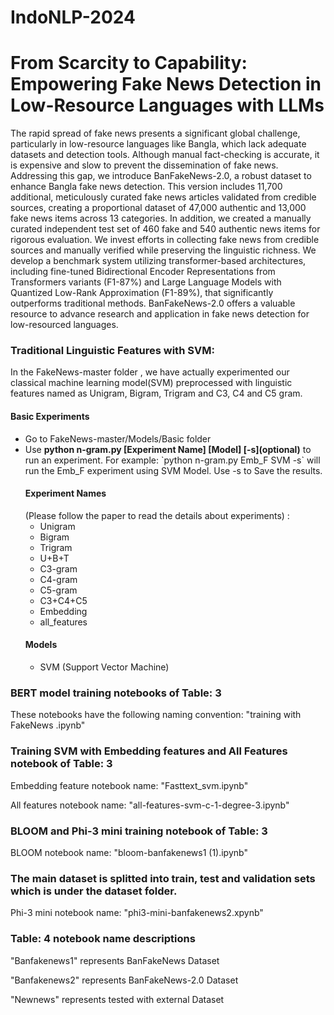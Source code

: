 # IndoNLP-2024
<h1>From Scarcity to Capability: Empowering Fake News Detection in Low-Resource Languages with LLMs</h1>
<p> The rapid spread of fake news presents a significant global challenge, particularly in low-resource languages like Bangla, which lack adequate datasets and detection tools. Although manual fact-checking is accurate, it is expensive and slow to prevent the dissemination of fake news. Addressing this gap, we introduce BanFakeNews-2.0, a robust dataset to enhance Bangla fake news detection. This version includes 11,700 additional, meticulously curated fake news articles validated from credible sources, creating a proportional dataset of 47,000 authentic and 13,000 fake news items across 13 categories. In addition, we created a manually curated independent test set of 460 fake and 540 authentic news items for rigorous evaluation. We invest efforts in collecting fake news from credible sources and manually verified while preserving the linguistic richness. We develop a benchmark system utilizing transformer-based architectures, including fine-tuned Bidirectional Encoder Representations from Transformers variants (F1-87%) and Large Language Models with Quantized Low-Rank Approximation (F1-89%), that significantly outperforms traditional methods. BanFakeNews-2.0 offers a valuable resource to advance research and application in fake news detection for low-resourced languages. </p>
<!-- <h3>The following link is directed to our BanFakeNews-2.0 dataset which is uploaded in Kaggle platform. We have annotated our authentic news as 1 and fake news as 0</h3>
<href>https://www.kaggle.com/datasets/hrithikmajumdar/bangla-fake-news</href>
<h3>The doi link for the BanFakeNews-2.0 dataset is given below which we have published in the Mendeley which is a dataset sharing platform.</h3>
<href>https://data.mendeley.com/datasets/kjh887ct4j/1</href> -->

<h3>Traditional Linguistic Features with SVM:</h3>
<p>In the FakeNews-master folder , we have actually experimented our classical machine learning model(SVM) preprocessed with linguistic features named as Unigram, Bigram, Trigram and C3, C4 and C5 gram.</p>
<h4>Basic Experiments</h4>
<ul type=disk>
<li>Go to FakeNews-master/Models/Basic folder</li>
<li>Use <b>python n-gram.py [Experiment Name] [Model] [-s](optional)</b> to run an experiment. For example: `python n-gram.py Emb_F SVM -s` will run the Emb_F experiment using SVM Model. Use -s to Save the results. 
<h4>Experiment Names</h4>(Please follow the paper to read the details about experiments) : 
   <ul type=star> 
    <li>Unigram</li>
    <li>Bigram</li>
    <li>Trigram</li>
    <li>U+B+T</li>
    <li>C3-gram</li>
    <li>C4-gram</li>
    <li>C5-gram</li>
    <li>C3+C4+C5</li>
    <li>Embedding</li>
    <li>all_features</li>
   </ul>
<h4>Models</h4>
    <ul type=star>
       <li>SVM (Support Vector Machine)</li>
    </ul>
</ul>

<h3>BERT model training notebooks of Table: 3</h3>
<p>These notebooks have the following naming convention: "training with FakeNews <model_name>.ipynb"</p>

<h3>Training SVM with Embedding features and All Features notebook of Table: 3</h3>
<p>Embedding feature notebook name: "Fasttext_svm.ipynb"</p>
<p>All features notebook name: "all-features-svm-c-1-degree-3.ipynb"</p>

<h3>BLOOM and Phi-3 mini training notebook of Table: 3</h3>
<p>BLOOM notebook name: "bloom-banfakenews1 (1).ipynb"</p>

<h3>The main dataset is splitted into train, test and validation sets which is under the dataset folder.</h3>
<p>Phi-3 mini notebook name: "phi3-mini-banfakenews2.xpynb"</p>

<h3>Table: 4 notebook name descriptions</h3>
<o>"Banfakenews1" represents BanFakeNews Dataset</p>
<o>"Banfakenews2" represents BanFakeNews-2.0 Dataset</p>
<o>"Newnews" represents tested with external Dataset</p>

